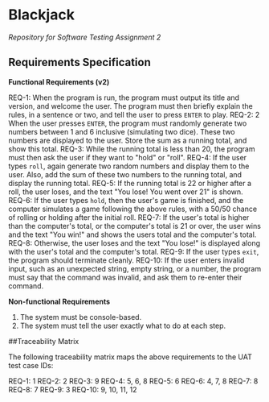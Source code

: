 # Blackjack

*Repository for Software Testing Assignment 2*

## Requirements Specification

**Functional Requirements (v2)**

REQ-1: When the program is run, the program must output its title and version, and welcome the user. The program must then briefly explain the rules, in a sentence or two, and tell the user to press `ENTER` to play.
REQ-2: 2 When the user presses `ENTER`, the program must randomly generate two numbers between 1 and 6 inclusive (simulating two dice). These two numbers are displayed to the user. Store the sum as a running total, and show this total.
REQ-3: While the running total is less than 20, the program must then ask the user if they want to "hold" or "roll".
REQ-4: If the user types `roll`, again generate two random numbers and display them to the user. Also, add the sum of these two numbers to the running total, and display the running total.
REQ-5: If the running total is 22 or higher after a roll, the user loses, and the text "You lose! You went over 21" is shown.
REQ-6: If the user types `hold`, then the user's game is finished, and the computer simulates a game following the above rules, with a 50/50 chance of rolling or holding after the initial roll.
REQ-7: If the user's total is higher than the computer's total, or the computer's total is 21 or over, the user wins and the text "You win!" and shows the users total and the computer's total.
REQ-8: Otherwise, the user loses and the text "You lose!" is displayed along with the user's total and the computer's total.
REQ-9: If the user types `exit`, the program should terminate cleanly.
REQ-10: If the user enters invalid input, such as an unexpected string, empty string, or a number, the program must say that the command was invalid, and ask them to re-enter their command.

**Non-functional Requirements**

1. The system must be console-based.
2. The system must tell the user exactly what to do at each step.

##Traceability Matrix

The following traceability matrix maps the above requirements to the UAT test case IDs:

REQ-1: 1
REQ-2: 2
REQ-3: 9
REQ-4: 5, 6, 8
REQ-5: 6
REQ-6: 4, 7, 8
REQ-7: 8
REQ-8: 7
REQ-9: 3
REQ-10: 9, 10, 11, 12